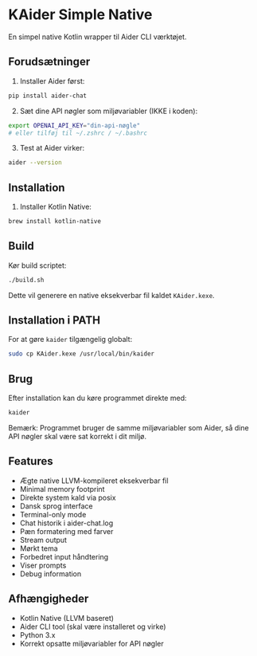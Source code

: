 # KAider Simple Native

En simpel native Kotlin wrapper til Aider CLI værktøjet.

## Forudsætninger

1. Installer Aider først:
```bash
pip install aider-chat
```

2. Sæt dine API nøgler som miljøvariabler (IKKE i koden):
```bash
export OPENAI_API_KEY="din-api-nøgle"
# eller tilføj til ~/.zshrc / ~/.bashrc
```

3. Test at Aider virker:
```bash
aider --version
```

## Installation

1. Installer Kotlin Native:
```bash
brew install kotlin-native
```

## Build

Kør build scriptet:
```bash
./build.sh
```

Dette vil generere en native eksekverbar fil kaldet `KAider.kexe`.

## Installation i PATH

For at gøre `kaider` tilgængelig globalt:
```bash
sudo cp KAider.kexe /usr/local/bin/kaider
```

## Brug

Efter installation kan du køre programmet direkte med:
```bash
kaider
```

Bemærk: Programmet bruger de samme miljøvariabler som Aider, så dine API nøgler skal være sat korrekt i dit miljø.

## Features

- Ægte native LLVM-kompileret eksekverbar fil
- Minimal memory footprint
- Direkte system kald via posix
- Dansk sprog interface
- Terminal-only mode
- Chat historik i aider-chat.log
- Pæn formatering med farver
- Stream output
- Mørkt tema
- Forbedret input håndtering
- Viser prompts
- Debug information

## Afhængigheder

- Kotlin Native (LLVM baseret)
- Aider CLI tool (skal være installeret og virke)
- Python 3.x
- Korrekt opsatte miljøvariabler for API nøgler 